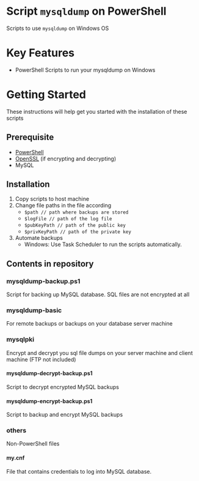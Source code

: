 # Script `mysqldump` on PowerShell
Scripts to use `mysqldump` on Windows OS

# Key Features
- PowerShell Scripts to run your mysqldump on Windows

# Getting Started
These instructions will help get you started with the installation of these scripts

## Prerequisite
- [PowerShell]()
- [OpenSSL]() (if encrypting and decrypting)
- MySQL

## Installation
1. Copy scripts to host machine
2. Change file paths in the file according
    - `$path // path where backups are stored`
    - `$logFile // path of the log file`
    - `$pubKeyPath // path of the public key`
    - `$privKeyPath // path of the private key`
3. Automate backups
    * Windows: Use Task Scheduler to run the scripts automatically.

## Contents in repository
### mysqldump-backup.ps1
Script for backing up MySQL database. SQL files are not encrypted at all

### mysqldump-basic
For remote backups or backups on your database server machine

### mysqlpki
Encrypt and decrypt you sql file dumps on your server machine and client machine (FTP not included)
#### mysqldump-decrypt-backup.ps1
Script to decrypt encrypted MySQL backups
#### mysqldump-encrypt-backup.ps1
Script to backup and encrypt MySQL backups

### others
Non-PowerShell files
#### my.cnf
File that contains credentials to log into MySQL database.

